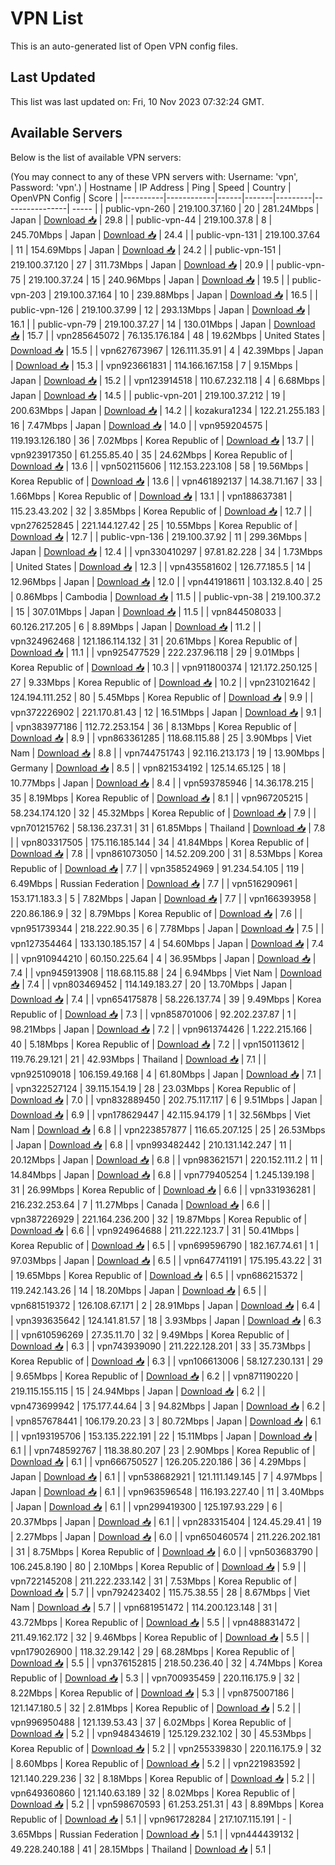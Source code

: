 # VPN List

This is an auto-generated list of Open VPN config files.

## Last Updated

This list was last updated on: Fri, 10 Nov 2023 07:32:24 GMT.

## Available Servers

Below is the list of available VPN servers:

(You may connect to any of these VPN servers with: Username: 'vpn', Password: 'vpn'.)
| Hostname | IP Address | Ping | Speed | Country | OpenVPN Config | Score |
|----------|------------|------|-------|---------|----------------| ----- |
| public-vpn-260 | 219.100.37.160 | 20 | 281.24Mbps | Japan | [Download 📥](./configs/server_0_JP.ovpn) | 29.8 |
| public-vpn-44 | 219.100.37.8 | 8 | 245.70Mbps | Japan | [Download 📥](./configs/server_1_JP.ovpn) | 24.4 |
| public-vpn-131 | 219.100.37.64 | 11 | 154.69Mbps | Japan | [Download 📥](./configs/server_2_JP.ovpn) | 24.2 |
| public-vpn-151 | 219.100.37.120 | 27 | 311.73Mbps | Japan | [Download 📥](./configs/server_3_JP.ovpn) | 20.9 |
| public-vpn-75 | 219.100.37.24 | 15 | 240.96Mbps | Japan | [Download 📥](./configs/server_4_JP.ovpn) | 19.5 |
| public-vpn-203 | 219.100.37.164 | 10 | 239.88Mbps | Japan | [Download 📥](./configs/server_5_JP.ovpn) | 16.5 |
| public-vpn-126 | 219.100.37.99 | 12 | 293.13Mbps | Japan | [Download 📥](./configs/server_6_JP.ovpn) | 16.1 |
| public-vpn-79 | 219.100.37.27 | 14 | 130.01Mbps | Japan | [Download 📥](./configs/server_7_JP.ovpn) | 15.7 |
| vpn285645072 | 76.135.176.184 | 48 | 19.62Mbps | United States | [Download 📥](./configs/server_8_US.ovpn) | 15.5 |
| vpn627673967 | 126.111.35.91 | 4 | 42.39Mbps | Japan | [Download 📥](./configs/server_9_JP.ovpn) | 15.3 |
| vpn923661831 | 114.166.167.158 | 7 | 9.15Mbps | Japan | [Download 📥](./configs/server_10_JP.ovpn) | 15.2 |
| vpn123914518 | 110.67.232.118 | 4 | 6.68Mbps | Japan | [Download 📥](./configs/server_11_JP.ovpn) | 14.5 |
| public-vpn-201 | 219.100.37.212 | 19 | 200.63Mbps | Japan | [Download 📥](./configs/server_12_JP.ovpn) | 14.2 |
| kozakura1234 | 122.21.255.183 | 16 | 7.47Mbps | Japan | [Download 📥](./configs/server_13_JP.ovpn) | 14.0 |
| vpn959204575 | 119.193.126.180 | 36 | 7.02Mbps | Korea Republic of | [Download 📥](./configs/server_14_KR.ovpn) | 13.7 |
| vpn923917350 | 61.255.85.40 | 35 | 24.62Mbps | Korea Republic of | [Download 📥](./configs/server_15_KR.ovpn) | 13.6 |
| vpn502115606 | 112.153.223.108 | 58 | 19.56Mbps | Korea Republic of | [Download 📥](./configs/server_16_KR.ovpn) | 13.6 |
| vpn461892137 | 14.38.71.167 | 33 | 1.66Mbps | Korea Republic of | [Download 📥](./configs/server_17_KR.ovpn) | 13.1 |
| vpn188637381 | 115.23.43.202 | 32 | 3.85Mbps | Korea Republic of | [Download 📥](./configs/server_18_KR.ovpn) | 12.7 |
| vpn276252845 | 221.144.127.42 | 25 | 10.55Mbps | Korea Republic of | [Download 📥](./configs/server_19_KR.ovpn) | 12.7 |
| public-vpn-136 | 219.100.37.92 | 11 | 299.36Mbps | Japan | [Download 📥](./configs/server_20_JP.ovpn) | 12.4 |
| vpn330410297 | 97.81.82.228 | 34 | 1.73Mbps | United States | [Download 📥](./configs/server_21_US.ovpn) | 12.3 |
| vpn435581602 | 126.77.185.5 | 14 | 12.96Mbps | Japan | [Download 📥](./configs/server_22_JP.ovpn) | 12.0 |
| vpn441918611 | 103.132.8.40 | 25 | 0.86Mbps | Cambodia | [Download 📥](./configs/server_23_KH.ovpn) | 11.5 |
| public-vpn-38 | 219.100.37.2 | 15 | 307.01Mbps | Japan | [Download 📥](./configs/server_24_JP.ovpn) | 11.5 |
| vpn844508033 | 60.126.217.205 | 6 | 8.89Mbps | Japan | [Download 📥](./configs/server_25_JP.ovpn) | 11.2 |
| vpn324962468 | 121.186.114.132 | 31 | 20.61Mbps | Korea Republic of | [Download 📥](./configs/server_26_KR.ovpn) | 11.1 |
| vpn925477529 | 222.237.96.118 | 29 | 9.01Mbps | Korea Republic of | [Download 📥](./configs/server_27_KR.ovpn) | 10.3 |
| vpn911800374 | 121.172.250.125 | 27 | 9.33Mbps | Korea Republic of | [Download 📥](./configs/server_28_KR.ovpn) | 10.2 |
| vpn231021642 | 124.194.111.252 | 80 | 5.45Mbps | Korea Republic of | [Download 📥](./configs/server_29_KR.ovpn) | 9.9 |
| vpn372226902 | 221.170.81.43 | 12 | 16.51Mbps | Japan | [Download 📥](./configs/server_30_JP.ovpn) | 9.1 |
| vpn383977186 | 112.72.253.154 | 36 | 8.13Mbps | Korea Republic of | [Download 📥](./configs/server_31_KR.ovpn) | 8.9 |
| vpn863361285 | 118.68.115.88 | 25 | 3.90Mbps | Viet Nam | [Download 📥](./configs/server_32_VN.ovpn) | 8.8 |
| vpn744751743 | 92.116.213.173 | 19 | 13.90Mbps | Germany | [Download 📥](./configs/server_33_DE.ovpn) | 8.5 |
| vpn821534192 | 125.14.65.125 | 18 | 10.77Mbps | Japan | [Download 📥](./configs/server_34_JP.ovpn) | 8.4 |
| vpn593785946 | 14.36.178.215 | 35 | 8.19Mbps | Korea Republic of | [Download 📥](./configs/server_35_KR.ovpn) | 8.1 |
| vpn967205215 | 58.234.174.120 | 32 | 45.32Mbps | Korea Republic of | [Download 📥](./configs/server_36_KR.ovpn) | 7.9 |
| vpn701215762 | 58.136.237.31 | 31 | 61.85Mbps | Thailand | [Download 📥](./configs/server_37_TH.ovpn) | 7.8 |
| vpn803317505 | 175.116.185.144 | 34 | 41.84Mbps | Korea Republic of | [Download 📥](./configs/server_38_KR.ovpn) | 7.8 |
| vpn861073050 | 14.52.209.200 | 31 | 8.53Mbps | Korea Republic of | [Download 📥](./configs/server_39_KR.ovpn) | 7.7 |
| vpn358524969 | 91.234.54.105 | 119 | 6.49Mbps | Russian Federation | [Download 📥](./configs/server_40_RU.ovpn) | 7.7 |
| vpn516290961 | 153.171.183.3 | 5 | 7.82Mbps | Japan | [Download 📥](./configs/server_41_JP.ovpn) | 7.7 |
| vpn166393958 | 220.86.186.9 | 32 | 8.79Mbps | Korea Republic of | [Download 📥](./configs/server_42_KR.ovpn) | 7.6 |
| vpn951739344 | 218.222.90.35 | 6 | 7.78Mbps | Japan | [Download 📥](./configs/server_43_JP.ovpn) | 7.5 |
| vpn127354464 | 133.130.185.157 | 4 | 54.60Mbps | Japan | [Download 📥](./configs/server_44_JP.ovpn) | 7.4 |
| vpn910944210 | 60.150.225.64 | 4 | 36.95Mbps | Japan | [Download 📥](./configs/server_45_JP.ovpn) | 7.4 |
| vpn945913908 | 118.68.115.88 | 24 | 6.94Mbps | Viet Nam | [Download 📥](./configs/server_46_VN.ovpn) | 7.4 |
| vpn803469452 | 114.149.183.27 | 20 | 13.70Mbps | Japan | [Download 📥](./configs/server_47_JP.ovpn) | 7.4 |
| vpn654175878 | 58.226.137.74 | 39 | 9.49Mbps | Korea Republic of | [Download 📥](./configs/server_48_KR.ovpn) | 7.3 |
| vpn858701006 | 92.202.237.87 | 1 | 98.21Mbps | Japan | [Download 📥](./configs/server_49_JP.ovpn) | 7.2 |
| vpn961374426 | 1.222.215.166 | 40 | 5.18Mbps | Korea Republic of | [Download 📥](./configs/server_50_KR.ovpn) | 7.2 |
| vpn150113612 | 119.76.29.121 | 21 | 42.93Mbps | Thailand | [Download 📥](./configs/server_51_TH.ovpn) | 7.1 |
| vpn925109018 | 106.159.49.168 | 4 | 61.80Mbps | Japan | [Download 📥](./configs/server_52_JP.ovpn) | 7.1 |
| vpn322527124 | 39.115.154.19 | 28 | 23.03Mbps | Korea Republic of | [Download 📥](./configs/server_53_KR.ovpn) | 7.0 |
| vpn832889450 | 202.75.117.117 | 6 | 9.51Mbps | Japan | [Download 📥](./configs/server_54_JP.ovpn) | 6.9 |
| vpn178629447 | 42.115.94.179 | 1 | 32.56Mbps | Viet Nam | [Download 📥](./configs/server_55_VN.ovpn) | 6.8 |
| vpn223857877 | 116.65.207.125 | 25 | 26.53Mbps | Japan | [Download 📥](./configs/server_56_JP.ovpn) | 6.8 |
| vpn993482442 | 210.131.142.247 | 11 | 20.12Mbps | Japan | [Download 📥](./configs/server_57_JP.ovpn) | 6.8 |
| vpn983621571 | 220.152.111.2 | 11 | 14.84Mbps | Japan | [Download 📥](./configs/server_58_JP.ovpn) | 6.8 |
| vpn779405254 | 1.245.139.198 | 31 | 26.99Mbps | Korea Republic of | [Download 📥](./configs/server_59_KR.ovpn) | 6.6 |
| vpn331936281 | 216.232.253.64 | 7 | 11.27Mbps | Canada | [Download 📥](./configs/server_60_CA.ovpn) | 6.6 |
| vpn387226929 | 221.164.236.200 | 32 | 19.87Mbps | Korea Republic of | [Download 📥](./configs/server_61_KR.ovpn) | 6.6 |
| vpn924964688 | 211.222.123.7 | 31 | 50.41Mbps | Korea Republic of | [Download 📥](./configs/server_62_KR.ovpn) | 6.5 |
| vpn699596790 | 182.167.74.61 | 1 | 97.03Mbps | Japan | [Download 📥](./configs/server_63_JP.ovpn) | 6.5 |
| vpn647741191 | 175.195.43.22 | 31 | 19.65Mbps | Korea Republic of | [Download 📥](./configs/server_64_KR.ovpn) | 6.5 |
| vpn686215372 | 119.242.143.26 | 14 | 18.20Mbps | Japan | [Download 📥](./configs/server_65_JP.ovpn) | 6.5 |
| vpn681519372 | 126.108.67.171 | 2 | 28.91Mbps | Japan | [Download 📥](./configs/server_66_JP.ovpn) | 6.4 |
| vpn393635642 | 124.141.81.57 | 18 | 3.93Mbps | Japan | [Download 📥](./configs/server_67_JP.ovpn) | 6.3 |
| vpn610596269 | 27.35.11.70 | 32 | 9.49Mbps | Korea Republic of | [Download 📥](./configs/server_68_KR.ovpn) | 6.3 |
| vpn743939090 | 211.222.128.201 | 33 | 35.73Mbps | Korea Republic of | [Download 📥](./configs/server_69_KR.ovpn) | 6.3 |
| vpn106613006 | 58.127.230.131 | 29 | 9.65Mbps | Korea Republic of | [Download 📥](./configs/server_70_KR.ovpn) | 6.2 |
| vpn871190220 | 219.115.155.115 | 15 | 24.94Mbps | Japan | [Download 📥](./configs/server_71_JP.ovpn) | 6.2 |
| vpn473699942 | 175.177.44.64 | 3 | 94.82Mbps | Japan | [Download 📥](./configs/server_72_JP.ovpn) | 6.2 |
| vpn857678441 | 106.179.20.23 | 3 | 80.72Mbps | Japan | [Download 📥](./configs/server_73_JP.ovpn) | 6.1 |
| vpn193195706 | 153.135.222.191 | 22 | 15.11Mbps | Japan | [Download 📥](./configs/server_74_JP.ovpn) | 6.1 |
| vpn748592767 | 118.38.80.207 | 23 | 2.90Mbps | Korea Republic of | [Download 📥](./configs/server_75_KR.ovpn) | 6.1 |
| vpn666750527 | 126.205.220.186 | 36 | 4.29Mbps | Japan | [Download 📥](./configs/server_76_JP.ovpn) | 6.1 |
| vpn538682921 | 121.111.149.145 | 7 | 4.97Mbps | Japan | [Download 📥](./configs/server_77_JP.ovpn) | 6.1 |
| vpn963596548 | 116.193.227.40 | 11 | 3.40Mbps | Japan | [Download 📥](./configs/server_78_JP.ovpn) | 6.1 |
| vpn299419300 | 125.197.93.229 | 6 | 20.37Mbps | Japan | [Download 📥](./configs/server_79_JP.ovpn) | 6.1 |
| vpn283315404 | 124.45.29.41 | 19 | 2.27Mbps | Japan | [Download 📥](./configs/server_80_JP.ovpn) | 6.0 |
| vpn650460574 | 211.226.202.181 | 31 | 8.75Mbps | Korea Republic of | [Download 📥](./configs/server_81_KR.ovpn) | 6.0 |
| vpn503683790 | 106.245.8.190 | 80 | 2.10Mbps | Korea Republic of | [Download 📥](./configs/server_82_KR.ovpn) | 5.9 |
| vpn722145208 | 211.222.233.142 | 31 | 7.53Mbps | Korea Republic of | [Download 📥](./configs/server_83_KR.ovpn) | 5.7 |
| vpn792423402 | 115.75.38.55 | 28 | 8.67Mbps | Viet Nam | [Download 📥](./configs/server_84_VN.ovpn) | 5.7 |
| vpn681951472 | 114.200.123.148 | 31 | 43.72Mbps | Korea Republic of | [Download 📥](./configs/server_85_KR.ovpn) | 5.5 |
| vpn488831472 | 211.49.162.172 | 32 | 9.46Mbps | Korea Republic of | [Download 📥](./configs/server_86_KR.ovpn) | 5.5 |
| vpn179026900 | 118.32.29.142 | 29 | 68.28Mbps | Korea Republic of | [Download 📥](./configs/server_87_KR.ovpn) | 5.5 |
| vpn376152815 | 218.50.236.40 | 32 | 4.74Mbps | Korea Republic of | [Download 📥](./configs/server_88_KR.ovpn) | 5.3 |
| vpn700935459 | 220.116.175.9 | 32 | 8.22Mbps | Korea Republic of | [Download 📥](./configs/server_89_KR.ovpn) | 5.3 |
| vpn875007186 | 121.147.180.5 | 32 | 2.81Mbps | Korea Republic of | [Download 📥](./configs/server_90_KR.ovpn) | 5.2 |
| vpn996950488 | 121.139.53.43 | 37 | 6.02Mbps | Korea Republic of | [Download 📥](./configs/server_91_KR.ovpn) | 5.2 |
| vpn948434619 | 125.129.232.102 | 30 | 45.53Mbps | Korea Republic of | [Download 📥](./configs/server_92_KR.ovpn) | 5.2 |
| vpn255339830 | 220.116.175.9 | 32 | 8.60Mbps | Korea Republic of | [Download 📥](./configs/server_93_KR.ovpn) | 5.2 |
| vpn221983592 | 121.140.229.236 | 32 | 8.18Mbps | Korea Republic of | [Download 📥](./configs/server_94_KR.ovpn) | 5.2 |
| vpn649360860 | 121.140.63.189 | 32 | 8.02Mbps | Korea Republic of | [Download 📥](./configs/server_95_KR.ovpn) | 5.2 |
| vpn598670593 | 61.253.251.31 | 43 | 8.89Mbps | Korea Republic of | [Download 📥](./configs/server_96_KR.ovpn) | 5.1 |
| vpn961728284 | 217.107.115.191 | - | 3.65Mbps | Russian Federation | [Download 📥](./configs/server_97_RU.ovpn) | 5.1 |
| vpn444439132 | 49.228.240.188 | 41 | 28.15Mbps | Thailand | [Download 📥](./configs/server_98_TH.ovpn) | 5.1 |
